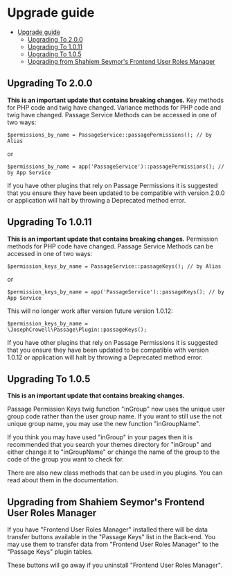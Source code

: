 # Upgrade guide

- [Upgrade guide](#upgrade-guide)
  - [Upgrading To 2.0.0](#upgrading-to-200)
  - [Upgrading To 1.0.11](#upgrading-to-1011)
  - [Upgrading To 1.0.5](#upgrading-to-105)
  - [Upgrading from Shahiem Seymor's Frontend User Roles Manager](#upgrading-from-shahiem-seymors-frontend-user-roles-manager)

<a name="upgrade-2.0.0"></a>

## Upgrading To 2.0.0

**This is an important update that contains breaking changes.**
Key methods for PHP code and twig have changed.
Variance methods for PHP code and twig have changed.
Passage Service Methods can be accessed in one of two ways:

    $permissions_by_name = PassageService::passagePermissions(); // by Alias

or

    $permissions_by_name = app('PassageService')::passagePermissions(); // by App Service

If you have other plugins that rely on Passage Permissions it is suggested that you ensure they have been updated to be compatible with version 2.0.0 or application will halt by throwing a Deprecated method error.

<a name="upgrade-1.0.11"></a>

## Upgrading To 1.0.11

**This is an important update that contains breaking changes.**
Permission methods for PHP code have changed.
Passage Service Methods can be accessed in one of two ways:

    $permission_keys_by_name = PassageService::passageKeys(); // by Alias

or

    $permission_keys_by_name = app('PassageService')::passageKeys(); // by App Service

This will no longer work after version future version 1.0.12:

    $permission_keys_by_name = \JosephCrowell\Passage\Plugin::passageKeys();

If you have other plugins that rely on Passage Permissions it is suggested that you ensure they have been updated to be compatible with version 1.0.12 or application will halt by throwing a Deprecated method error.

<a name="upgrade-1.0.5"></a>

## Upgrading To 1.0.5

**This is an important update that contains breaking changes.**

Passage Permission Keys twig function "inGroup" now uses the unique user group code rather than the user group name. If you want to still use the not unique group name, you may use the new function "inGroupName".

If you think you may have used "inGroup" in your pages then it is recommended that you search your themes directory for "inGroup" and either change it to "inGroupName" or change the name of the group to the code of the group you want to check for.

There are also new class methods that can be used in you plugins. You can read about them in the documentation.

<a name="roles"></a>

## Upgrading from Shahiem Seymor's Frontend User Roles Manager

If you have "Frontend User Roles Manager" installed there will be data transfer buttons
available in the "Passage Keys" list in the Back-end. You may use them to transfer data from
"Frontend User Roles Manager" to the "Passage Keys" plugin tables.

These buttons will go away if you uninstall "Frontend User Roles Manager".

